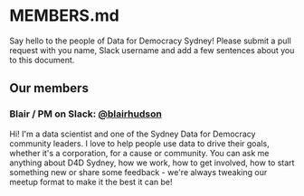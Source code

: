 # MEMBERS.md

Say hello to the people of Data for Democracy Sydney! Please submit a pull request with you name, Slack username and add a few sentences about you to this document.

## Our members

### Blair / PM on Slack: [@blairhudson](https://datafordemocracy.slack.com/messages/D7QHFA8N7)

Hi! I'm a data scientist and one of the Sydney Data for Democracy community leaders. I love to help people use data to drive their goals, whether it's a corporation, for a cause or community. You can ask me anything about D4D Sydney, how we work, how to get involved, how to start something new or share some feedback - we're always tweaking our meetup format to make it the best it can be! 
